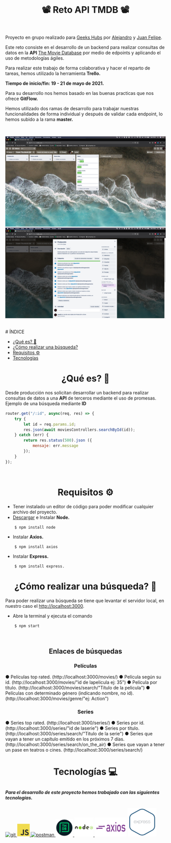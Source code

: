 <h1 align ="center">📽 Reto  API TMDB 📽</h1>
<br>

Proyecto en grupo realizado para [Geeks Hubs](https://geekshubsacademy.com/) por [Alejandro](https://github.com/2020-JAUG) y [Juan Felipe](https://github.com/juanfegallego).


 Este reto consiste en el desarrollo de un backend para realizar consultas de datos en la <b>API</b> [The Movie Database](https://developers.themoviedb.org/3/getting-started/introduction) por medio de edpoints y aplicando el uso de metodologías ágiles.<br>

 Para realizar este trabajo de forma colaborativa y hacer el reparto de tareas, hemos utilizado la herramienta <b>Trello.</b>

<b>Tiempo de inicio/fin: 19 - 21 de mayo de 2021.</b>

Para su desarrollo nos hemos basado en las buenas practicas que nos ofrece <b>GitFlow.</b>

Hemos utilizado dos ramas de desarrollo para trabajar nuestras funcionalidades de forma individual y después de validar cada endpoint, lo hemos subido a la rama <b>master.</b>

<br>

![captura](/img/capturaTrello1.png)
<br>
![captura](/img/capturaTrello2.png)



<br>
# ÍNDICE

- [¿Qué es? 🧐](#¿Qué-es?)
- [¿Cómo realizar una búsqueda?](#busqueda)
- [Requisitos ⚙️](#requisitos)
- [Tecnologías](#tecnologías)

# <h1 align ="center"> ¿Qué es? 🧐 </h1>

Desde producción nos solicitan desarrollar un backend para realizar consultas de datos a una <b>API</b> de terceros mediante el uso de promesas. <br>
Ejemplo de una búsqueda mediante <b>ID</b><br>

```JavaScript
router.get("/:id", async(req, res) => {
    try {
        let id = req.params.id;
        res.json(await moviesControllers.searchById(id));
    } catch (err) {
        return res.status(500).json ({
            mensaje: err.message
        });
    }
});
```
<br>

<h1 align ="center"> Requisitos ⚙️</h1>

- Tener instalado un editor de código para poder modificar cualquier archivo del proyecto.
- [Descargar](https://nodejs.org/es/) e Instalar <b>Node.</b>
```
    $ npm install node
```
- Instalar <b>Axios.</b>
```
    $ npm install axios
```
- Instalar <b>Express.</b>
```
    $ npm install express.
```

# <h1 align ="center">¿Cómo realizar una búsqueda? 🔎</h1>
Para poder realizar una búsqueda se tiene que levantar el servidor local, en nuestro caso el <http://localhost:3000>.

- Abre la terminal y ejecuta el comando
```
    $ npm start
```
<br>

<h2 align ="center"> Enlaces de búsquedas </h2>

<h3 align ="center">Películas</h3>

● Películas top rated. (http://localhost:3000/movies/)
● Película según su id. (http://localhost:3000/movies/"id de lapelicula ej: 35")
● Película por título. (http://localhost:3000/movies/search/"Título de la pelicula")
● Películas con determinado género (indicando nombre, no id).
 (http://localhost:3000/movies/genre/"ej: Action")<br>
 <h3 align ="center">Series</h3>

● Series top rated. (http://localhost:3000/series/)
● Series por id. (http://localhost:3000/series/"id de laserie")
● Series por título. (http://localhost:3000/series/search/"Título de la serie")
● Series que vayan a tener un capítulo emitido en los próximos 7 días. (http://localhost:3000/series/search/on_the_air)
● Series que vayan a tener un pase en teatros o cines. (http://localhost:3000/series/search/)

# <p align ="center">Tecnologías 💻</p>
##### Para el desarrollo de este proyecto hemos trabajado con las siguientes tecnologías.<br>

 <a href="https://git-scm.com/" target="_blank"> <img src="https://www.vectorlogo.zone/logos/git-scm/git-scm-icon.svg" alt="git" width="40" height="40"/> <a href="https://developer.mozilla.org/en-US/docs/Web/JavaScript" target="_blank"> <img src="https://raw.githubusercontent.com/devicons/devicon/master/icons/javascript/javascript-original.svg" alt="javascript" width="40" height="40"/> </a><a href="https://nodejs.org" target="_blank"> <a href="https://postman.com" target="_blank"> <img src="https://www.vectorlogo.zone/logos/getpostman/getpostman-icon.svg" alt="postman" width="40" height="40"/> <img src="img/TMDB.png" alt="TMDB" width="55"/> <img src="https://raw.githubusercontent.com/devicons/devicon/master/icons/nodejs/nodejs-original-wordmark.svg" alt="nodejs" width="60" height="60"/> </a> <img src="img/axios.png" alt="axios" width="100" height="60"/></a> <img src="img/express.png" alt="axios" width="90" height="90"/></a>
